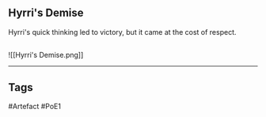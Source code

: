 ## Hyrri's Demise
Hyrri's quick thinking led to victory,
but it came at the cost of respect.
##
![[Hyrri's Demise.png]]

---
## Tags
#Artefact
#PoE1